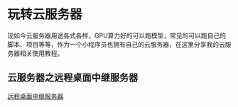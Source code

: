 # 玩转云服务器

现如今云服务器用途各式各样，GPU算力好的可以跑模型，常见的可以跑自己的脚本、项目等等，作为一个小程序员也拥有自己的云服务器，在这里分享我的云服务器相关使用教程。

## 云服务器之远程桌面中继服务器

[远程桌面中继服务器](Remote_Desktop_Relay_Server.md ':include')